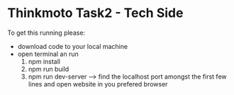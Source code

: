 # Thinkmoto Task2 - Tech Side

To get this running please:
- download code to your local machine
- open terminal an run 
  1. npm install
  2. npm run build 
  3. npm run dev-server --> find the localhost port amongst the first few lines and open website in you prefered browser
 
